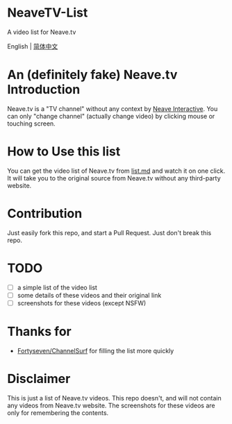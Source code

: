 # NeaveTV-List

A video list for Neave.tv

English | [简体中文](./README-CN.md)

# An (definitely fake) Neave.tv Introduction

Neave.tv is a "TV channel" without any context by [Neave Interactive](https://neave.com). You can only "change channel" (actually change video) by clicking mouse or touching screen.

# How to Use this list

You can get the video list of Neave.tv from [list.md](./list.md) and watch it on one click. It will take you to the original source from Neave.tv without any third-party website.

# Contribution

Just easily fork this repo, and start a Pull Request. Just don't break this repo.

# TODO

- [ ] a simple list of the video list
- [ ] some details of these videos and their original link
- [ ] screenshots for these videos (except NSFW)

# Thanks for

- [Fortyseven/ChannelSurf](https://github.com/Fortyseven/ChannelSurf) for filling the list more quickly

# Disclaimer

This is just a list of Neave.tv videos. This repo doesn't, and will not contain any videos from Neave.tv website. The screenshots for these videos are only for remembering the contents.